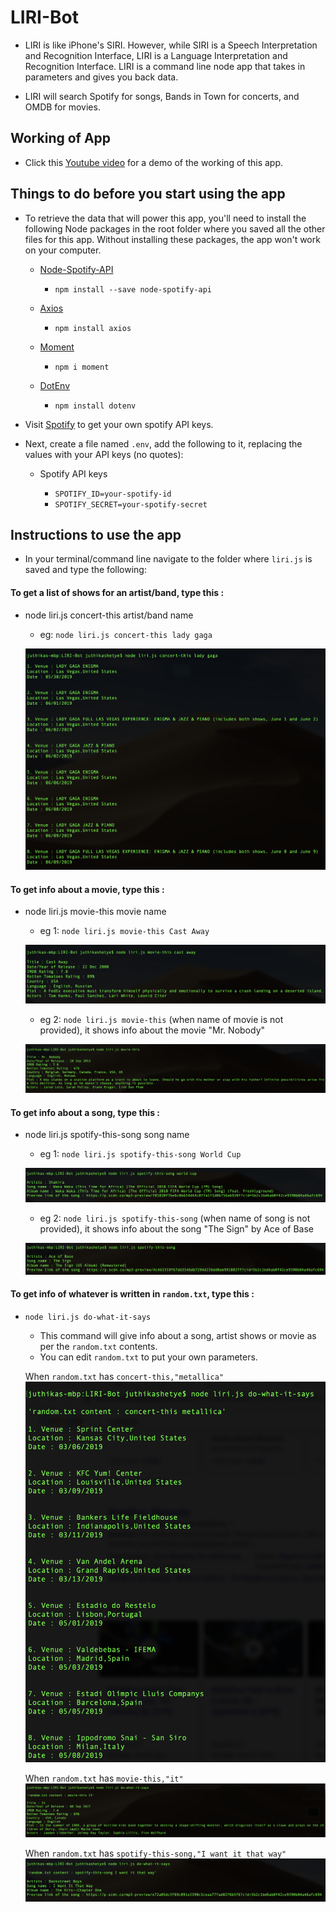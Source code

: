 # LIRI-Bot

* LIRI is like iPhone's SIRI. However, while SIRI is a Speech Interpretation and Recognition Interface, LIRI is a Language Interpretation and Recognition Interface. LIRI is a command line node app that takes in parameters and gives you back data.

* LIRI will search Spotify for songs, Bands in Town for concerts, and OMDB for movies.

## Working of App

* Click this [Youtube video](https://youtu.be/D8zWhHRtxO4) for a demo of the working of this app.

## Things to do before you start using the app

* To retrieve the data that will power this app, you'll need to install the following Node packages in the root folder where you saved all the other files for this app. Without installing these packages, the app won't work on your computer.

	* [Node-Spotify-API](https://www.npmjs.com/package/node-spotify-api)

		* `npm install --save node-spotify-api`

	* [Axios](https://www.npmjs.com/package/axios)

		* `npm install axios`

	* [Moment](https://www.npmjs.com/package/moment)

		* `npm i moment`

	* [DotEnv](https://www.npmjs.com/package/dotenv)

		* `npm install dotenv`

* Visit [Spotify](https://developer.spotify.com/my-applications/#!/) to get your own spotify API keys.

* Next, create a file named `.env`, add the following to it, replacing the values with your API keys (no quotes):

	* Spotify API keys

		* `SPOTIFY_ID=your-spotify-id`
		* `SPOTIFY_SECRET=your-spotify-secret`

## Instructions to use the app

* In your terminal/command line navigate to the folder where `liri.js` is saved and type the following:

#### To get a list of shows for an artist/band, type this :

* node liri.js concert-this artist/band name

	* eg: `node liri.js concert-this lady gaga`

	![Image of concert-this lady gaga](./images/concert-this-ladyGaga.png)

#### To get info about a movie, type this :

* node liri.js movie-this movie name

	* eg 1: `node liri.js movie-this Cast Away`

	![Image of movie-this Cast Away](./images/movie-this-castAway.png)

	* eg 2: `node liri.js movie-this` (when name of movie is not provided), it shows info about the movie "Mr. Nobody"

	![Image of movie-this](./images/movie-this.png)

#### To get info about a song, type this :

* node liri.js spotify-this-song song name

	* eg 1: `node liri.js spotify-this-song World Cup`

	![Image of spotify-this-song World Cup](./images/spotify-this-song-worldCup.png)

	* eg 2: `node liri.js spotify-this-song` (when name of song is not provided), it shows info about the song "The Sign" by Ace of Base

	![Image of spotify-this-song](./images/spotify-this-song.png)

#### To get info of whatever is written in `random.txt`, type this :

* `node liri.js do-what-it-says`

	* This command will give info about a song, artist shows or movie as per the `random.txt` contents.
	* You can edit `random.txt` to put your own parameters.

	When `random.txt` has `concert-this,"metallica"`
	![Image of do-what-it-says concert](./images/do-concert.png)

	When `random.txt` has `movie-this,"it"`
	![Image of do-what-it-says movie](./images/do-movie.png)

	When `random.txt` has `spotify-this-song,"I want it that way"`
	![Image of do-what-it-says song](./images/do-song.png)


